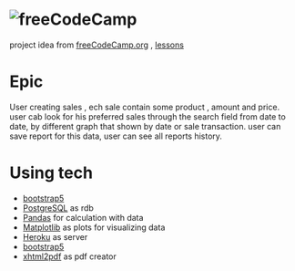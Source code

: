 # ![freeCodeCamp](https://yt3.ggpht.com/ytc/AAUvwnifaQZvAunS0OFb2y_cieoVjLCVjqQW8Exf3BC1gg=s88-c-k-c0x00ffffff-no-rj)

project idea from  [freeCodeCamp.org](https://www.youtube.com/channel/UC8butISFwT-Wl7EV0hUK0BQ)
, [lessons](https://www.youtube.com/watch?v=04L0BbAcCpQ)

# Epic

User creating sales , ech sale contain some product , amount and price. user cab look for his preferred sales through
the search field from date to date, by different graph that shown by date or sale transaction. user can save report for
this data, user can see all reports history.

# Using tech

* [bootstrap5](https://getbootstrap.com/docs/5.0/components/navbar/)
* [PostgreSQL](https://www.postgresql.org/) as rdb
* [Pandas](https://pandas.pydata.org/) for calculation with data
* [Matplotlib](https://matplotlib.org/) as plots for visualizing data
* [Heroku](https://devcenter.heroku.com/) as server
* [bootstrap5](https://getbootstrap.com/docs/5.0/components/accordion/)
* [xhtml2pdf](https://xhtml2pdf.readthedocs.io/en/latest/usage.html) as pdf creator